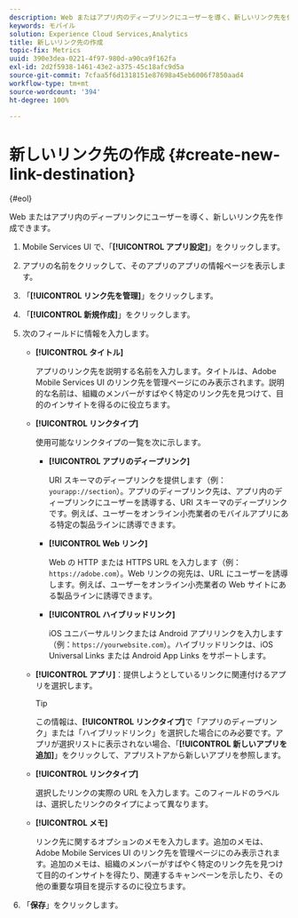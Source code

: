 ```yaml
---
description: Web またはアプリ内のディープリンクにユーザーを導く、新しいリンク先を作成できます。
keywords: モバイル
solution: Experience Cloud Services,Analytics
title: 新しいリンク先の作成
topic-fix: Metrics
uuid: 390e3dea-0221-4f97-980d-a90ca9f162fa
exl-id: 2d2f5938-1461-43e2-a375-45c18afc9d5a
source-git-commit: 7cfaa5f6d1318151e87698a45eb6006f7850aad4
workflow-type: tm+mt
source-wordcount: '394'
ht-degree: 100%

---
```


# 新しいリンク先の作成 {#create-new-link-destination}

{#eol}

Web またはアプリ内のディープリンクにユーザーを導く、新しいリンク先を作成できます。

1. Mobile Services UI で、「**[!UICONTROL アプリ設定]**」をクリックします。
1. アプリの名前をクリックして、そのアプリのアプリの情報ページを表示します。
1. 「**[!UICONTROL リンク先を管理]**」をクリックします。
1. 「**[!UICONTROL 新規作成]**」をクリックします。
1. 次のフィールドに情報を入力します。
   * **[!UICONTROL タイトル]**

      アプリのリンク先を説明する名前を入力します。タイトルは、Adobe Mobile Services UI のリンク先を管理ページにのみ表示されます。説明的な名前は、組織のメンバーがすばやく特定のリンク先を見つけて、目的のインサイトを得るのに役立ちます。

   * **[!UICONTROL リンクタイプ]**

      使用可能なリンクタイプの一覧を次に示します。

      * **[!UICONTROL アプリのディープリンク]**

         URI スキーマのディープリンクを提供します（例：`yourapp://section`）。アプリのディープリンク先は、アプリ内のディープリンクにユーザーを誘導する、URI スキーマのディープリンクです。例えば、ユーザーをオンライン小売業者のモバイルアプリにある特定の製品ラインに誘導できます。

      * **[!UICONTROL Web リンク]**

         Web の HTTP または HTTPS URL を入力します（例：`https://adobe.com`）。Web リンクの宛先は、URL にユーザーを誘導します。例えば、ユーザーをオンライン小売業者の Web サイトにある製品ラインに誘導できます。

      * **[!UICONTROL ハイブリッドリンク]**

         iOS ユニバーサルリンクまたは Android アプリリンクを入力します（例：`https://yourwebsite.com`）。ハイブリッドリンクは、iOS Universal Links または Android App Links をサポートします。
   * **[!UICONTROL アプリ]**：提供しようとしているリンクに関連付けるアプリを選択します。

      >[!TIP]
      >
      >この情報は、**[!UICONTROL リンクタイプ]**&#x200B;で「アプリのディープリンク」または「ハイブリッドリンク」を選択した場合にのみ必要です。アプリが選択リストに表示されない場合、「**[!UICONTROL 新しいアプリを追加]**」をクリックして、アプリストアから新しいアプリを参照します。

   * **[!UICONTROL リンクタイプ]**

      選択したリンクの実際の URL を入力します。このフィールドのラベルは、選択したリンクのタイプによって異なります。

   * **[!UICONTROL メモ]**

      リンク先に関するオプションのメモを入力します。追加のメモは、Adobe Mobile Services UI のリンク先を管理ページにのみ表示されます。追加のメモは、組織のメンバーがすばやく特定のリンク先を見つけて目的のインサイトを得たり、関連するキャンペーンを示したり、その他の重要な項目を提示するのに役立ちます。


1. 「**保存**」をクリックします。
